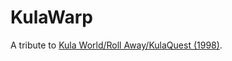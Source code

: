# KulaWarp

A tribute to [Kula World/Roll Away/KulaQuest (1998)](https://en.wikipedia.org/wiki/Kula_World).